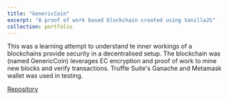```yaml
---
title: "GenericCoin"
excerpt: "A proof of work based blockchain created using VanillaJS"
collection: portfolio
---
```


This was a learning attempt to understand te inner workings of a blockchains provide security in a decentralised setup. The blockchain was (named GenericCoin) leverages EC encryption and proof of work to mine new blocks and verify transactions. Truffle Suite's Ganache and Metamask wallet was used in testing.  

[Repository](https://github.com/Anirudh-R-1201/GenericCoin)